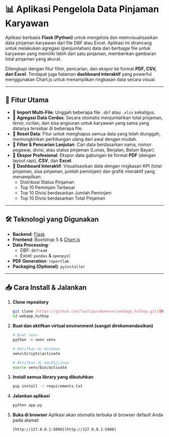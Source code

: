 # 📊 Aplikasi Pengelola Data Pinjaman Karyawan

Aplikasi berbasis **Flask (Python)** untuk mengelola dan memvisualisasikan data pinjaman karyawan dari file DBF atau Excel. Aplikasi ini dirancang untuk melakukan agregasi (penjumlahan) data dari berbagai file untuk karyawan yang memiliki lebih dari satu pinjaman, memberikan gambaran total pinjaman yang akurat.

Dilengkapi dengan fitur filter, pencarian, dan ekspor ke format **PDF, CSV, dan Excel**. Terdapat juga halaman **dashboard interaktif** yang powerful menggunakan Chart.js untuk menampilkan ringkasan data secara visual.

---

## 🚀 Fitur Utama

-   🔹 **Import Multi-File**: Unggah beberapa file `.dbf` atau `.xlsx` sekaligus.
-   🔹 **Agregasi Data Cerdas**: Secara otomatis menjumlahkan total pinjaman, tenor, cicilan, dan sisa angsuran untuk karyawan yang sama yang datanya tersebar di beberapa file.
-   🔹 **Reset Data**: Fitur untuk menghapus semua data yang telah diunggah, memungkinkan perhitungan ulang dari awal dengan mudah.
-   🔹 **Filter & Pencarian Lanjutan**: Cari data berdasarkan nama, nomor pegawai, divisi, atau status pinjaman (Lunas, Berjalan, Belum Bayar).
-   🔹 **Ekspor Profesional**: Ekspor data gabungan ke format **PDF** (dengan layout rapi), **CSV**, dan **Excel**.
-   🔹 **Dashboard Interaktif**: Visualisasikan data dengan ringkasan KPI (total pinjaman, sisa pinjaman, jumlah peminjam) dan grafik interaktif yang menampilkan:
    -   Distribusi Status Pinjaman
    -   Top 10 Peminjam Terbesar
    -   Top 10 Divisi berdasarkan Jumlah Peminjam
    -   Top 10 Divisi berdasarkan Total Pinjaman

---

## 🛠️ Teknologi yang Digunakan

-   **Backend**: [Flask](https://flask.palletsprojects.com/)
-   **Frontend**: Bootstrap 5 & [Chart.js](https://www.chartjs.org/)
-   **Data Processing**:
    -   DBF: `dbfread`
    -   Excel: `pandas` & `openpyxl`
-   **PDF Generation**: `reportlab`
-   **Packaging (Optional)**: `pyinstaller`

---

## 📥 Cara Install & Jalankan

1.  **Clone repository**
    ```bash
    git clone [https://github.com/Taufiquramannnnn/webapp_hutkop.git](https://github.com/Taufiquramannnnn/webapp_hutkop.git)
    cd webapp_hutkop
    ```

2.  **Buat dan aktifkan virtual environment (sangat direkomendasikan)**
    ```bash
    # Buat venv
    python -m venv venv

    # Aktifkan di Windows
    venv\Scripts\activate

    # Aktifkan di macOS/Linux
    source venv/bin/activate
    ```

3.  **Install semua library yang dibutuhkan**
    ```bash
    pip install -r requirements.txt
    ```

4.  **Jalankan aplikasi**
    ```bash
    python app.py
    ```

5.  **Buka di browser**
    Aplikasi akan otomatis terbuka di browser default Anda pada alamat:
    ```
    [http://127.0.0.1:5000](http://127.0.0.1:5000)
    ```